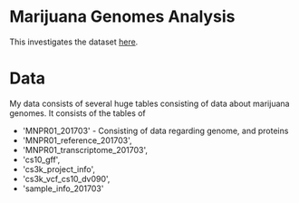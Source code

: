 # Marijuana Genomes Analysis

This investigates the dataset [here](https://www.kaggle.com/datasets/bigquery/genomics-cannabis/data). 

# Data
My data consists of several huge tables consisting of data about marijuana genomes. It consists of the tables of 
* 'MNPR01_201703' - Consisting of data regarding genome, and proteins
* 'MNPR01_reference_201703',
* 'MNPR01_transcriptome_201703',
* 'cs10_gff',
* 'cs3k_project_info',
* 'cs3k_vcf_cs10_dv090',
* 'sample_info_201703'